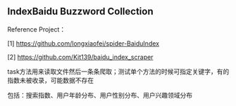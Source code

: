 ## IndexBaidu Buzzword Collection

Reference Project：

[1] https://github.com/longxiaofei/spider-BaiduIndex

[2] https://github.com/Kit139/baidu_index_scraper



task方法用来读取文件然后一条条爬取；测试单个方法的时候可指定关键字，有的指数未被收录，可能数据不存在

包括：搜索指数、用户年龄分布、用户性别分布、用户兴趣领域分布